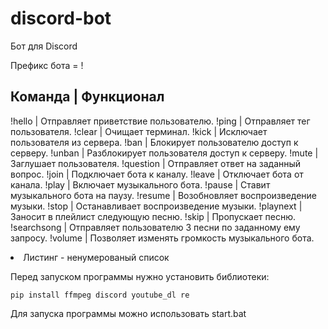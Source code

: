 # discord-bot
Бот для Discord

Префикс бота = !

Команда     | Функционал
---------------------------------------------------------------------------------------
!hello      | Отправляет приветствие пользователю.
!ping       | Отправляет тег пользователя.
!clear      | Очищает терминал.
!kick       | Исключает пользователя из сервера.
!ban        | Блокирует пользователю доступ к серверу.
!unban      | Разблокирует пользователя доступ к серверу.
!mute       | Заглушает пользователя.
!question   | Отправляет ответ на заданный вопрос.
!join       | Подключает бота к каналу.
!leave      | Отключает бота от канала.
!play       | Включает музыкального бота.
!pause      | Ставит музыкального бота на паузу.
!resume     | Возобновляет воспроизведение музыки.
!stop       | Останавливает воспроизведение музыки.
!playnext   | Заносит в плейлист следующую песню.
!skip       | Пропускает песню.
!searchsong | Отправляет пользователю 3 песни по заданному ему запросу.
!volume     | Позволяет изменять громкость музыкального бота.
<li> Листинг - ненумерованый список

Перед запуском программы нужно установить библиотеки:

    pip install ffmpeg discord youtube_dl re
Для запуска программы можно использовать start.bat
